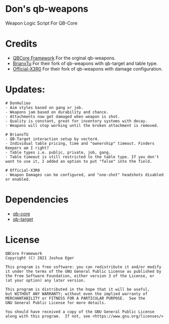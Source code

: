 # Don's qb-weapons
Weapon Logic Script For QB-Core

# Credits
- [QBCore Framework](https://github.com/qbcore-framework) For the orginal qb-weapons.
- [BrianxTu](https://github.com/BrianxTu/qb-weapons) For their fork of qb-weapons with qb-target and table type.
- [Official-X3R0](https://github.com/Official-X3R0/qb-weapons) For their fork of qb-weapons with damage configuration.

# Updates:

    # DonHulieo
    - Aim styles based on gang or job.
    - Weapons jam based on durability and chance.
    - Attachments now get damaged when weapon is shot.
    - Quality is constant, great for inventory systems with decay.
    - Weapons will stop working until the broken attachment is removed.
    
    # BrianxTU
    - QB-Target interaction setup by vector4.
    - Individual table pricing, time and "ownership" timeout. Finders Keepers am I right?
    - Table types i.e. public, private, job, gang.
    - Table timeout is still restricted to the table type. If you don't want to use it, I added an option to put "false" into the field.
    
    # Official-X3R0
    - Weapon Damages can be configured, and "one-shot" headshots disabled or enabled.

# Dependencies
- [qb-core](https://github.com/qbcore-framework/qb-core)
- [qb-target](https://github.com/qbcore-framework/qb-target)

# License

    QBCore Framework
    Copyright (C) 2021 Joshua Eger

    This program is free software: you can redistribute it and/or modify
    it under the terms of the GNU General Public License as published by
    the Free Software Foundation, either version 3 of the License, or
    (at your option) any later version.

    This program is distributed in the hope that it will be useful,
    but WITHOUT ANY WARRANTY; without even the implied warranty of
    MERCHANTABILITY or FITNESS FOR A PARTICULAR PURPOSE.  See the
    GNU General Public License for more details.

    You should have received a copy of the GNU General Public License
    along with this program.  If not, see <https://www.gnu.org/licenses/>

